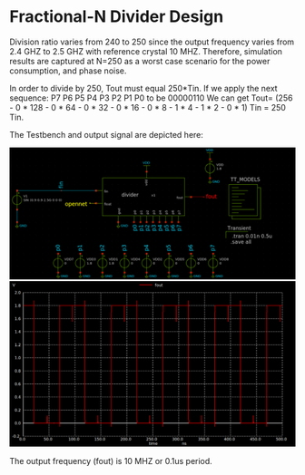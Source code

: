 # Fractional-N Divider Design


Division ratio varies from 240 to 250 since the output frequency varies from 2.4 GHZ to 2.5 GHZ with reference crystal 10 MHZ.
Therefore, simulation results are captured at N=250 as a worst case scenario for the power consumption, and phase noise. 


In order to divide by 250, Tout must equal 250*Tin. If we apply the next sequence: P7 P6 P5 P4 P3 P2 P1 P0
to be 00000110
We can get Tout= (256 - 0 * 128 - 0 * 64  - 0 * 32 - 0 * 16 - 0 * 8 - 1 * 4 - 1 * 2 - 0 * 1) Tin = 250 Tin.

The Testbench and output signal are depicted here:

![output signal](testbench.png)
![output signal](fout.png)


The output frequency (fout) is 10 MHZ or 0.1us period.